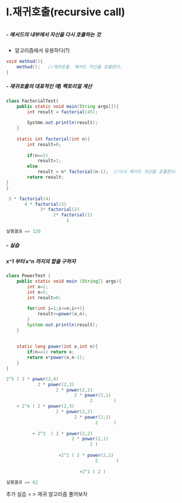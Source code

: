 # I.재귀호출(recursive call)

###### 

##### - 메서드의 내부에서 자신을 다시 호출하는 것

- 알고리즘에서 유용하다(?)

```java
void method(){
	method();   //재귀호출. 메서드 자신을 호출한다.
}
```



##### - 재귀호출의 대표적인 예) 팩토리얼 계산

```java
class FactorialTest{
	public static void main(String args[]){
		int result = factorial(45);
		
		Systme.out.println(result);
	}
	
	static int factorial(int n){
		int result=0;
		
		if(n==1)
			result=1;
		else
			result = n* factorial(n-1);  //다시 메서드 자신을 호출한다.
		return result;
}
}

 5 * factorial(4)
       4 * factorial(3)
    	     3* factorial(2)
    		      2* factorial(1)
    			       1
     
실행결과 => 120
```



##### - 실습

#####    x^1 부터 x^n 까지의 합을 구하자

```java
class PowerTest {
    public static void main (String[] args){
		int x=2;
        int n=5;
        int result=0;
        
        for(int i=1;i<=n;i++){
			result+=power(x,n);
        }
        System.out.println(result);
    }
    
    
    static long power(int x,int n){
		if(n==1) return x;
        return x*power(x,n-1);
    }
}

2^5 ( 2 * power(2,4)
    		2 * power(2,3)
    			   2 * power(2,2)
    					  2 * power(2,1) 
    							2        )
    + 2^4 ( 2 * power(2,3)
    			   2 * power(2,2)
    					  2 * power(2,1)
    							  2      )
    
          + 2^3  ( 2 * power(2,2)
    					 2 * power(2,1)
    							2 )
                
    				+2^2 ( 2 * power(2,1) 
                         		  2       )
    					     
                     		+2^1 ( 2 )

실행결과 => 62
```

추가 실습 = > 재귀 알고리즘 풀어보자